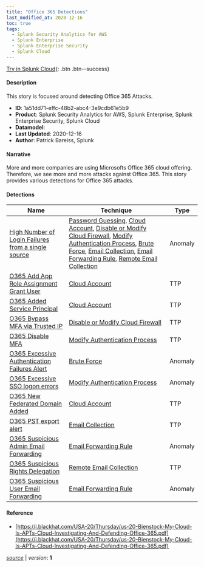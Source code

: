 ```yaml
---
title: "Office 365 Detections"
last_modified_at: 2020-12-16
toc: true
tags:
  - Splunk Security Analytics for AWS
  - Splunk Enterprise
  - Splunk Enterprise Security
  - Splunk Cloud
---
```


[Try in Splunk Cloud](https://www.splunk.com/en_us/cyber-security.html){: .btn .btn--success}

#### Description

This story is focused around detecting Office 365 Attacks.

- **ID**: 1a51dd71-effc-48b2-abc4-3e9cdb61e5b9
- **Product**: Splunk Security Analytics for AWS, Splunk Enterprise, Splunk Enterprise Security, Splunk Cloud
- **Datamodel**: 
- **Last Updated**: 2020-12-16
- **Author**: Patrick Bareiss, Splunk

#### Narrative

More and more companies are using Microsofts Office 365 cloud offering. Therefore, we see more and more attacks against Office 365. This story provides various detections for Office 365 attacks.

#### Detections

| Name        | Technique   | Type         |
| ----------- | ----------- |--------------|
| [High Number of Login Failures from a single source](/cloud/high_number_of_login_failures_from_a_single_source/) | [Password Guessing](/tags/#password-guessing), [Cloud Account](/tags/#cloud-account), [Disable or Modify Cloud Firewall](/tags/#disable-or-modify-cloud-firewall), [Modify Authentication Process](/tags/#modify-authentication-process), [Brute Force](/tags/#brute-force), [Email Collection](/tags/#email-collection), [Email Forwarding Rule](/tags/#email-forwarding-rule), [Remote Email Collection](/tags/#remote-email-collection) | Anomaly |
| [O365 Add App Role Assignment Grant User](/cloud/o365_add_app_role_assignment_grant_user/) | [Cloud Account](/tags/#cloud-account) | TTP |
| [O365 Added Service Principal](/cloud/o365_added_service_principal/) | [Cloud Account](/tags/#cloud-account) | TTP |
| [O365 Bypass MFA via Trusted IP](/cloud/o365_bypass_mfa_via_trusted_ip/) | [Disable or Modify Cloud Firewall](/tags/#disable-or-modify-cloud-firewall) | TTP |
| [O365 Disable MFA](/cloud/o365_disable_mfa/) | [Modify Authentication Process](/tags/#modify-authentication-process) | TTP |
| [O365 Excessive Authentication Failures Alert](/cloud/o365_excessive_authentication_failures_alert/) | [Brute Force](/tags/#brute-force) | Anomaly |
| [O365 Excessive SSO logon errors](/cloud/o365_excessive_sso_logon_errors/) | [Modify Authentication Process](/tags/#modify-authentication-process) | Anomaly |
| [O365 New Federated Domain Added](/cloud/o365_new_federated_domain_added/) | [Cloud Account](/tags/#cloud-account) | TTP |
| [O365 PST export alert](/cloud/o365_pst_export_alert/) | [Email Collection](/tags/#email-collection) | TTP |
| [O365 Suspicious Admin Email Forwarding](/cloud/o365_suspicious_admin_email_forwarding/) | [Email Forwarding Rule](/tags/#email-forwarding-rule) | Anomaly |
| [O365 Suspicious Rights Delegation](/cloud/o365_suspicious_rights_delegation/) | [Remote Email Collection](/tags/#remote-email-collection) | TTP |
| [O365 Suspicious User Email Forwarding](/cloud/o365_suspicious_user_email_forwarding/) | [Email Forwarding Rule](/tags/#email-forwarding-rule) | Anomaly |

#### Reference

* [https://i.blackhat.com/USA-20/Thursday/us-20-Bienstock-My-Cloud-Is-APTs-Cloud-Investigating-And-Defending-Office-365.pdf](https://i.blackhat.com/USA-20/Thursday/us-20-Bienstock-My-Cloud-Is-APTs-Cloud-Investigating-And-Defending-Office-365.pdf)



[*source*](https://github.com/splunk/security_content/tree/develop/stories/office_365_detections.yml) \| *version*: **1**